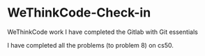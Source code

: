 # WeThinkCode-Check-in
WeThinkCode work
I have completed the Gitlab with Git essentials 

I have completed all the problems (to problem 8) on cs50.